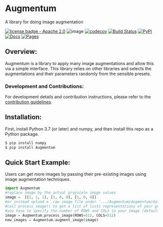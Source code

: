 # Augmentum
A library for doing image augmentation

[![license badge - Apache 2.0](https://img.shields.io/badge/license-Apache--2.0-brightgreen)](./LICENSE)
![image](https://img.shields.io/github/issues/kurttepelikerim/Augmentum)
[![codecov](https://codecov.io/gh/kurttepelikerim/Augmentum/branch/main/graph/badge.svg)](https://codecov.io/gh/kurttepelikerim/Augmentum)
[![Build Status](https://github.com/kurttepelikerim/Augmentum/workflows/Build%20Status/badge.svg?branch=main)](https://github.com/kurttepelikerim/Augmentum/actions?query=workflow%3A%22Build+Status%22)
[![PyPI](https://img.shields.io/pypi/v/Augmentum)](https://pypi.org/project/Augmentum/)
[![Docs](https://img.shields.io/badge/docs-passing-success)](https://augmentum.readthedocs.io)
[![Pages](https://img.shields.io/badge/Github%20Pages-Available-green)](https://kurttepelikerim.github.io/Augmentum/)

## Overview:
Augmentum is a library to apply many image augmentations and allow this via a simple interface. This library relies on other libraries and selects the augmentations and their parameters randomly from the sensible presets.

### Development and Contributions:
For development details and contribution instructions, please refer to the [contribution guidelines](https://github.com/kurttepelikerim/Augmentum/blob/main/CONTRIBUTING.md).

## Installation: 
First, install Python 3.7 (or later) and numpy, and then install this repo as a Python package. 

```bash
$ pip install numpy
$ pip install Augmentum
```

## Quick Start Example:
Users can get more images by passing their pre-existing images using image augmentation techniques.
```python
import Augmentum
#replace image by the actual grayscale image values
image =  [[1, 1, 1], [1, 0, 0], [1, 0, 0]]
#or instead upload a .raw image file under '.../Augmentum/Augmentum/data/'and
#call process_image() to get a list of lists representations of your grayscale image however
#you have to specify the number of ROWS and COLS in your image (default value is 512x512)
image = Augmentum.process_image(ROWS=512, COLS=512)
new_images = Augmentum.augment_image(image)
```

